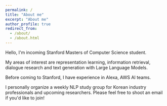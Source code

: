 ```yaml
---
permalink: /
title: "About me"
excerpt: "About me"
author_profile: true
redirect_from: 
  - /about/
  - /about.html
---
```


Hello, I'm incoming Stanford Masters of Computer Science student. 

My areas of interest are representation learning, information retrieval, dialogue research and text generation with Large Language Models.

Before coming to Stanford, I have experience in Alexa, AWS AI teams.

I personally organize a weekly NLP study group for Korean industry professionals and upcoming researchers.
Please feel free to shoot an email if you'd like to join!
